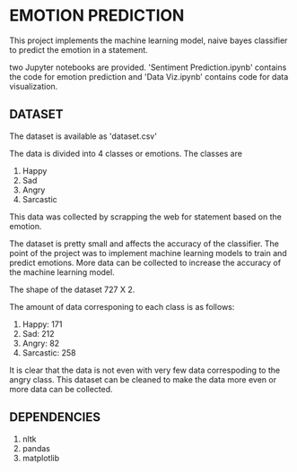 # EMOTION PREDICTION

This project implements the machine learning model, naive bayes classifier to predict the emotion in a statement. 

two Jupyter notebooks are provided. 
'Sentiment Prediction.ipynb' contains the code for emotion prediction and 
'Data Viz.ipynb' contains code for data visualization.

## DATASET

The dataset is available as 'dataset.csv'

The data is divided into 4 classes or emotions. The classes are

1. Happy
2. Sad
3. Angry
4. Sarcastic

This data was collected by scrapping the web for statement based on the emotion.

The dataset is pretty small and affects the accuracy of the classifier. The point of the project was to implement machine learning models to train and predict emotions. More data can be collected to increase the accuracy of the machine learning model. 

The shape of the dataset 727 X 2.

The amount of data corresponing to each class is as follows:

1. Happy: 171
2. Sad: 212
3. Angry: 82
4. Sarcastic: 258

It is clear that the data is not even with very few data correspoding to the angry class. This dataset can be cleaned to make the data more even or more data can be collected. 

## DEPENDENCIES

1. nltk
2. pandas
3. matplotlib
